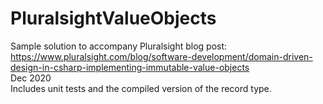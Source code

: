 # PluralsightValueObjects
Sample solution to accompany Pluralsight blog post:  
https://www.pluralsight.com/blog/software-development/domain-driven-design-in-csharp-implementing-immutable-value-objects  
Dec 2020  
Includes unit tests and the compiled version of the record type.  
